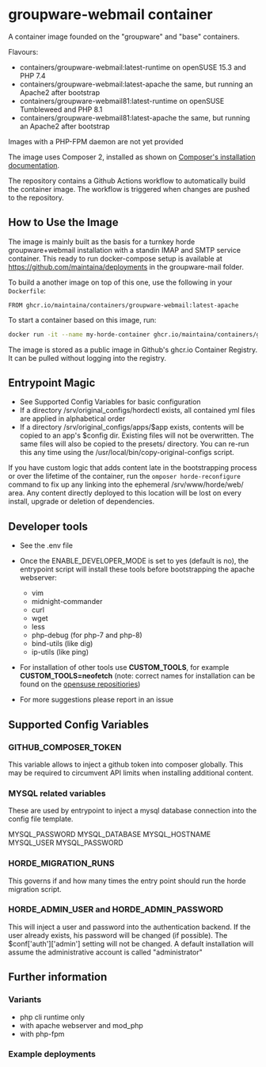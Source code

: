 # groupware-webmail container

A container image founded on the "groupware" and "base" containers.

Flavours:
- containers/groupware-webmail:latest-runtime on openSUSE 15.3 and PHP 7.4
- containers/groupware-webmail:latest-apache the same, but running an Apache2 after bootstrap
- containers/groupware-webmail81:latest-runtime on openSUSE Tumbleweed and PHP 8.1
- containers/groupware-webmail81:latest-apache the same, but running an Apache2 after bootstrap

Images with a PHP-FPM daemon are not yet provided

The image uses Composer 2, installed as shown on [Composer's installation documentation](https://getcomposer.org/doc/faqs/how-to-install-composer-programmatically.md).

The repository contains a Github Actions workflow to automatically build the container image. The workflow is triggered when changes are pushed to the repository.

## How to Use the Image

The image is mainly built as the basis for a turnkey horde groupware+webmail installation with a standin IMAP and SMTP service container. This ready to run docker-compose setup is available at https://github.com/maintaina/deployments in the groupware-mail folder.

To build a another image on top of this one, use the following in your `Dockerfile`:
```Docker
FROM ghcr.io/maintaina/containers/groupware-webmail:latest-apache
```

To start a container based on this image, run:
```bash
docker run -it --name my-horde-container ghcr.io/maintaina/containers/groupware-webmail:latest-apache
```

The image is stored as a public image in Github's ghcr.io Container Registry. It can
be pulled without logging into the registry.

##  Entrypoint Magic

- See Supported Config Variables for basic configuration
- If a directory /srv/original_configs/hordectl exists, all contained yml files are applied in alphabetical order
- If a directory /srv/original_configs/apps/$app exists, contents will be copied to an app's $config dir. Existing files will not be overwritten.
  The same files will also be copied to the presets/ directory.
  You can re-run this any time using the /usr/local/bin/copy-original-configs script.

If you have custom logic that adds content late in the bootstrapping process or over the lifetime of the container, run the ```omposer horde-reconfigure``` command to fix up any linking into the ephemeral /srv/www/horde/web/ area. Any content directly deployed to this location will be lost on every install, upgrade or deletion of dependencies.

## Developer tools

- See the .env file
- Once the ENABLE_DEVELOPER_MODE is set to yes (default is no), the entrypoint script will install these tools before bootstrapping the apache webserver:
	+ vim
	+ midnight-commander
	+ curl
	+ wget
	+ less
	+ php-debug (for php-7 and php-8)
	+ bind-utils (like dig)
	+ ip-utils (like ping)

- For installation of other tools use **CUSTOM_TOOLS**, for example **CUSTOM_TOOLS=neofetch** (note: correct names for installation can be found on the [opensuse repositiories](https://software.opensuse.org/))

- For more suggestions please report in an issue

## Supported Config Variables

### GITHUB_COMPOSER_TOKEN
This variable allows to inject a github token into composer globally. This may be required to circumvent API limits when installing additional content.

### MYSQL related variables

These are used by entrypoint to inject a mysql database connection into the config file template. 

MYSQL_PASSWORD
MYSQL_DATABASE
MYSQL_HOSTNAME
MYSQL_USER
MYSQL_PASSWORD

### HORDE_MIGRATION_RUNS

This governs if and how many times the entry point should run the horde migration script.

### HORDE_ADMIN_USER and HORDE_ADMIN_PASSWORD

This will inject a user and password into the authentication backend. If the user already exists, his password will be changed (if possible).
The $conf['auth']['admin'] setting will not be changed. A default installation will assume the administrative account is called "administrator"


## Further information

### Variants

- php cli runtime only
- with apache webserver and mod_php
- with php-fpm

### Example deployments
